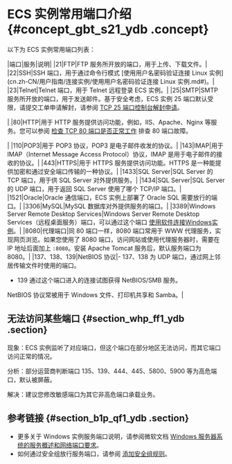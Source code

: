 # ECS 实例常用端口介绍 {#concept_gbt_s21_ydb .concept}

以下为 ECS 实例常用端口列表：

|端口|服务|说明|
|21|FTP|FTP 服务所开放的端口，用于上传、下载文件。|
|22|SSH|SSH 端口，用于通过命令行模式 [使用用户名密码验证连接 Linux 实例](cn.zh-CN/用户指南/连接实例/使用用户名密码验证连接 Linux 实例.md#)。|
|23|Telnet|Telnet 端口，用于 Telnet 远程登录 ECS 实例。|
|25|SMTP|SMTP 服务所开放的端口，用于发送邮件。基于安全考虑，ECS 实例 25 端口默认受限，请提交工单申请解封，请参阅 [TCP 25 端口控制台解封申请](https://help.aliyun.com/document_detail/56130.html)。

|
|80|HTTP|用于 HTTP 服务提供访问功能，例如，IIS、Apache、Nginx 等服务。您可以参阅 [检查 TCP 80 端口是否正常工作](https://help.aliyun.com/document_detail/59367.html) 排查 80 端口故障。

|
|110|POP3|用于 POP3 协议，POP3 是电子邮件收发的协议。|
|143|IMAP|用于 IMAP（Internet Message Access Protocol）协议，IMAP 是用于电子邮件的接收的协议。|
|443|HTTPS|用于 HTTPS 服务提供访问功能。HTTPS 是一种能提供加密和通过安全端口传输的一种协议。|
|1433|SQL Server|SQL Server 的 TCP 端口，用于供 SQL Server 对外提供服务。|
|1434|SQL Server|SQL Server 的 UDP 端口，用于返回 SQL Server 使用了哪个 TCP/IP 端口。|
|1521|Oracle|Oracle 通信端口，ECS 实例上部署了 Oracle SQL 需要放行的端口。|
|3306|MySQL|MySQL 数据库对外提供服务的端口。|
|3389|Windows Server Remote Desktop Services|Windows Server Remote Desktop Services（远程桌面服务）端口，可以通过这个端口 [使用软件连接Windows实例](cn.zh-CN/用户指南/连接实例/使用软件连接Windows实例.md#)。|
|8080|代理端口|同 80 端口一样，8080 端口常用于 WWW 代理服务，实现网页浏览。如果您使用了 8080 端口，访问网站或使用代理服务器时，需要在 IP 地址后面加上 `:8080`。安装 Apache Tomcat 服务后，默认服务端口为 8080。|
|137、138、139|NetBIOS 协议|-   137、138 为 UDP 端口，通过网上邻居传输文件时使用的端口。
-   139 通过这个端口进入的连接试图获得 NetBIOS/SMB 服务。

NetBIOS 协议常被用于 Windows 文件、打印机共享和 Samba。|

## 无法访问某些端口 {#section_whp_ff1_ydb .section}

现象：ECS 实例监听了对应端口，但这个端口在部分地区无法访问，而其它端口访问正常的情况。

分析：部分运营商判断端口 135、139、444、445、5800、5900 等为高危端口，默认被屏蔽。

解决：建议您修改敏感端口为其它非高危端口承载业务。

## 参考链接 {#section_b1p_qf1_ydb .section}

-   更多关于 Windows 实例服务端口说明，请参阅微软文档 [Windows 服务器系统的服务概述和网络端口要求](https://support.microsoft.com/zh-cn/kb/832017)。
-   如何通过安全组放行服务端口，请参阅 [添加安全组规则](cn.zh-CN/用户指南/安全组/添加安全组规则.md#)。

